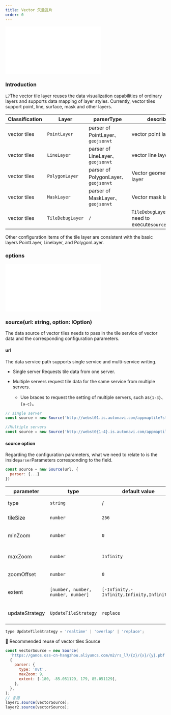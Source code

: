 ```yaml
---
title: Vector 矢量瓦片
order: 0
---
```


<embed src="@/docs/common/style.md"></embed>

### Introduction

`L7`The vector tile layer reuses the data visualization capabilities of ordinary layers and supports data mapping of layer styles. Currently, vector tiles support point, line, surface, mask and other layers.

| Classification | Layer            | parserType                         | describe                                         |
| -------------- | ---------------- | ---------------------------------- | ------------------------------------------------ |
| vector tiles   | `PointLayer`     | parser of PointLayer、`geojsonvt`   | vector point layer                               |
| vector tiles   | `LineLayer`      | parser of LineLayer、`geojsonvt`    | vector line layer                                |
| vector tiles   | `PolygonLayer`   | parser of PolygonLayer、`geojsonvt` | Vector geometry layer                            |
| vector tiles   | `MaskLayer`      | parser of MaskLayer、`geojsonvt`    | Vector mask layer                                |
| vector tiles   | `TileDebugLayer` | `/`                                | `TileDebugLayer`No need to execute`source`method |

Other configuration items of the tile layer are consistent with the basic layers PointLayer, Linelayer, and PolygonLayer.

### options

<embed src="@/docs/api/tile/common/options.en.md"></embed>

### source(url: string, option: IOption)

The data source of vector tiles needs to pass in the tile service of vector data and the corresponding configuration parameters.

#### url

The data service path supports single service and multi-service writing.

* Single server Requests tile data from one server.
* Multiple servers request tile data for the same service from multiple servers.

  * Use braces to request the setting of multiple servers, such as`{1-3}`、`{a-c}`。

```js
// single server
const source = new Source('http://webst01.is.autonavi.com/appmaptile?style=6&x={x}&y={y}&z={z}', {...})

//Multiple servers
const source = new Source('http://webst0{1-4}.is.autonavi.com/appmaptile?style=6&x={x}&y={y}&z={z}', {...} )
```

#### source option

Regarding the configuration parameters, what we need to relate to is the inside`parser`Parameters corresponding to the field.

```js
const source = new Source(url, {
  parser: {...}
})
```

| parameter      | type                               | default value                              | describe                           |
| -------------- | ---------------------------------- | ------------------------------------------ | ---------------------------------- |
| type           | `string`                           | /                                          | The fixed value is`mvt`            |
| tileSize       | `number`                           | `256`                                      | Requested tile size                |
| minZoom        | `number`                           | `0`                                        | Request the minimum level of tiles |
| maxZoom        | `number`                           | `Infinity`                                 | Request the maximum level of tiles |
| zoomOffset     | `number`                           | `0`                                        | Request tile level offset          |
| extent         | `[number, number, number, number]` | `[-Infinity,-Infinity,Infinity,Infinity,]` | Request the bounds of a tile       |
| updateStrategy | `UpdateTileStrategy`               | `replace`                                  | Tile replacement strategy          |

```js
type UpdateTileStrategy = 'realtime' | 'overlap' | 'replace';
```

🌟 Recommended reuse of vector tiles Source

```js
const vectorSource = new Source(
  'https://ganos.oss-cn-hangzhou.aliyuncs.com/m2/rs_l7/{z}/{x}/{y}.pbf',
  {
    parser: {
      type: 'mvt',
      maxZoom: 9,
      extent: [-180, -85.051129, 179, 85.051129],
    },
  },
);
// 复用
layer1.source(vectorSource);
layer2.source(vectorSource);
```
